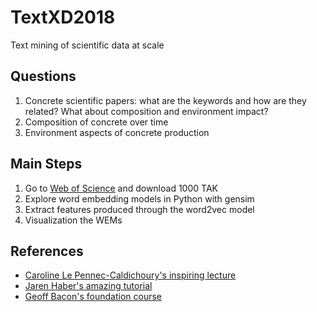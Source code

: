 # TextXD2018
Text mining of scientific data at scale

## Questions 
1. Concrete scientific papers: what are the keywords and how are they related? What about composition and environment impact?
2. Composition of concrete over time
3. Environment aspects of concrete production

## Main Steps
1. Go to [Web of Science](http://www.webofknowledge.com/) and download 1000 TAK
2. Explore word embedding models in Python with gensim 
3. Extract features produced through the word2vec model
4. Visualization the WEMs

## References
- [Caroline Le Pennec-Caldichoury's inspiring lecture](http://www.textxd.org/programs/textxd2018/)
- [Jaren Haber's amazing tutorial](https://github.com/TextXD/charters4textxd2018)
- [Geoff Bacon's foundation course](http://www.textxd.org/programs/textxd2018/)

